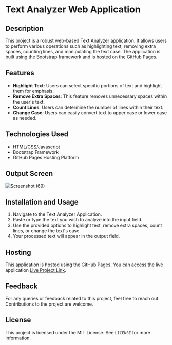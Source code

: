 # Text Analyzer Web Application

## Description

This project is a robust web-based Text Analyzer application. It allows users to perform various operations such as highlighting text, removing extra spaces, counting lines, and manipulating the text case. The application is built using the Bootstrap framework and is hosted on the GitHub Pages.

## Features

- **Highlight Text**: Users can select specific portions of text and highlight them for emphasis.
- **Remove Extra Spaces**: This feature removes unnecessary spaces within the user's text.
- **Count Lines**: Users can determine the number of lines within their text.
- **Change Case**: Users can easily convert text to upper case or lower case as needed.

## Technologies Used

- HTML/CSS/Javascript
- Bootstrap Framework
- GitHub Pages Hosting Platform

## Output Screen
![Screenshot (69)](https://github.com/Cksuraj/Text-Analyzer/assets/109600774/ede5c514-2bc8-42d5-8f51-30f7dbca8d72)

## Installation and Usage

1. Navigate to the Text Analyzer Application.
2. Paste or type the text you wish to analyze into the input field.
3. Use the provided options to highlight text, remove extra spaces, count lines, or change the text's case.
4. Your processed text will appear in the output field.

## Hosting

This application is hosted using the GitHub Pages. You can access the live application [Live Project Link](< https://cksuraj.github.io/Text-Analyzer/>).

## Feedback

For any queries or feedback related to this project, feel free to reach out. Contributions to the project are welcome.

## License

This project is licensed under the MIT License. See `LICENSE` for more information.
